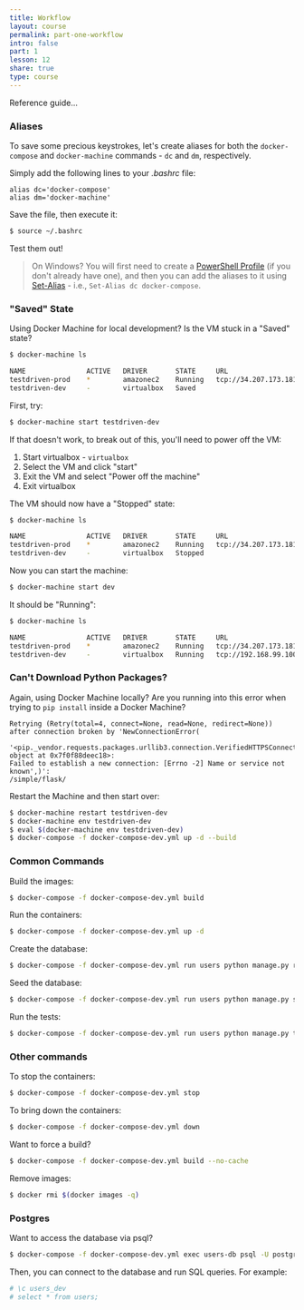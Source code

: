 ```yaml
---
title: Workflow
layout: course
permalink: part-one-workflow
intro: false
part: 1
lesson: 12
share: true
type: course
---
```


Reference guide...

### Aliases

To save some precious keystrokes, let's create aliases for both the `docker-compose` and `docker-machine` commands - `dc` and `dm`, respectively.

Simply add the following lines to your *.bashrc* file:

```
alias dc='docker-compose'
alias dm='docker-machine'
```

Save the file, then execute it:

```sh
$ source ~/.bashrc
```

Test them out!

> On Windows? You will first need to create a [PowerShell Profile](https://msdn.microsoft.com/en-us/powershell/scripting/core-powershell/ise/how-to-use-profiles-in-windows-powershell-ise) (if you don't already have one), and then you can add the aliases to it using [Set-Alias](https://docs.microsoft.com/en-us/powershell/module/microsoft.powershell.utility/set-alias?view=powershell-6) - i.e., `Set-Alias dc docker-compose`.

### "Saved" State

Using Docker Machine for local development? Is the VM stuck in a "Saved" state?

```sh
$ docker-machine ls

NAME               ACTIVE   DRIVER       STATE     URL                         SWARM   DOCKER        ERRORS
testdriven-prod    *        amazonec2    Running   tcp://34.207.173.181:2376           v18.03.1-ce
testdriven-dev     -        virtualbox   Saved                                         Unknown
```

First, try:

```sh
$ docker-machine start testdriven-dev
```

If that doesn't work, to break out of this, you'll need to power off the VM:

1. Start virtualbox - `virtualbox`
1. Select the VM and click "start"
1. Exit the VM and select "Power off the machine"
1. Exit virtualbox

The VM should now have a "Stopped" state:

```sh
$ docker-machine ls

NAME               ACTIVE   DRIVER       STATE     URL                         SWARM   DOCKER        ERRORS
testdriven-prod    *        amazonec2    Running   tcp://34.207.173.181:2376           v18.03.1-ce
testdriven-dev     -        virtualbox   Stopped
```

Now you can start the machine:

```sh
$ docker-machine start dev
```

It should be "Running":

```sh
$ docker-machine ls

NAME               ACTIVE   DRIVER       STATE     URL                         SWARM   DOCKER        ERRORS
testdriven-prod    *        amazonec2    Running   tcp://34.207.173.181:2376           v18.03.1-ce
testdriven-dev     -        virtualbox   Running   tcp://192.168.99.100:2376           v18.03.1-ce
```

### Can't Download Python Packages?

Again, using Docker Machine locally? Are you running into this error when trying to `pip install` inside a Docker Machine?

```
Retrying (Retry(total=4, connect=None, read=None, redirect=None))
after connection broken by 'NewConnectionError(
  '<pip._vendor.requests.packages.urllib3.connection.VerifiedHTTPSConnection object at 0x7f0f88deec18>:
Failed to establish a new connection: [Errno -2] Name or service not known',)':
/simple/flask/
```

Restart the Machine and then start over:

```sh
$ docker-machine restart testdriven-dev
$ docker-machine env testdriven-dev
$ eval $(docker-machine env testdriven-dev)
$ docker-compose -f docker-compose-dev.yml up -d --build
```

### Common Commands

Build the images:

```sh
$ docker-compose -f docker-compose-dev.yml build
```

Run the containers:

```sh
$ docker-compose -f docker-compose-dev.yml up -d
```

Create the database:

```sh
$ docker-compose -f docker-compose-dev.yml run users python manage.py recreate_db
```

Seed the database:

```sh
$ docker-compose -f docker-compose-dev.yml run users python manage.py seed_db
```

Run the tests:

```sh
$ docker-compose -f docker-compose-dev.yml run users python manage.py test
```

### Other commands

To stop the containers:

```sh
$ docker-compose -f docker-compose-dev.yml stop
```

To bring down the containers:

```sh
$ docker-compose -f docker-compose-dev.yml down
```

Want to force a build?

```sh
$ docker-compose -f docker-compose-dev.yml build --no-cache
```

Remove images:

```sh
$ docker rmi $(docker images -q)
```

### Postgres

Want to access the database via psql?

```sh
$ docker-compose -f docker-compose-dev.yml exec users-db psql -U postgres
```

Then, you can connect to the database and run SQL queries. For example:

```sh
# \c users_dev
# select * from users;
```
